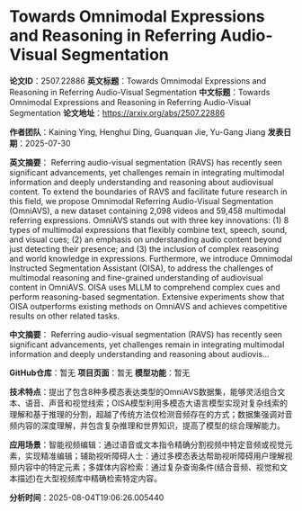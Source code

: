 # Towards Omnimodal Expressions and Reasoning in Referring Audio-Visual Segmentation

**论文ID**：2507.22886
**英文标题**：Towards Omnimodal Expressions and Reasoning in Referring Audio-Visual   Segmentation
**中文标题**：Towards Omnimodal Expressions and Reasoning in Referring Audio-Visual   Segmentation
**论文地址**：https://arxiv.org/abs/2507.22886

**作者团队**：Kaining Ying, Henghui Ding, Guanquan Jie, Yu-Gang Jiang
**发表日期**：2025-07-30

**英文摘要**：
Referring audio-visual segmentation (RAVS) has recently seen significant
advancements, yet challenges remain in integrating multimodal information and
deeply understanding and reasoning about audiovisual content. To extend the
boundaries of RAVS and facilitate future research in this field, we propose
Omnimodal Referring Audio-Visual Segmentation (OmniAVS), a new dataset
containing 2,098 videos and 59,458 multimodal referring expressions. OmniAVS
stands out with three key innovations: (1) 8 types of multimodal expressions
that flexibly combine text, speech, sound, and visual cues; (2) an emphasis on
understanding audio content beyond just detecting their presence; and (3) the
inclusion of complex reasoning and world knowledge in expressions. Furthermore,
we introduce Omnimodal Instructed Segmentation Assistant (OISA), to address the
challenges of multimodal reasoning and fine-grained understanding of
audiovisual content in OmniAVS. OISA uses MLLM to comprehend complex cues and
perform reasoning-based segmentation. Extensive experiments show that OISA
outperforms existing methods on OmniAVS and achieves competitive results on
other related tasks.

**中文摘要**：
Referring audio-visual segmentation (RAVS) has recently seen significant
advancements, yet challenges remain in integrating multimodal information and
deeply understanding and reasoning about audiovis...

**GitHub仓库**：暂无
**项目页面**：暂无
**模型功能**：暂无

**技术特点**：提出了包含8种多模态表达类型的OmniAVS数据集，能够灵活组合文本、语音、声音和视觉线索；OISA模型利用多模态大语言模型实现对复杂线索的理解和基于推理的分割，超越了传统方法仅检测音频存在的方式；数据集强调对音频内容的深度理解，并包含复杂推理和世界知识，提高了模型的综合理解能力。

**应用场景**：智能视频编辑：通过语音或文本指令精确分割视频中特定音频或视觉元素，实现精准编辑；辅助视听障碍人士：通过多模态表达帮助视听障碍用户理解视频内容中的特定元素；多媒体内容检索：通过复杂查询条件(结合音频、视觉和文本描述)在大型视频库中精确检索特定内容。

**分析时间**：2025-08-04T19:06:26.005440